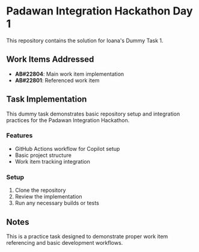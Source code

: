 # Padawan Integration Hackathon Day 1

This repository contains the solution for Ioana's Dummy Task 1.

## Work Items Addressed

- **AB#22804**: Main work item implementation
- **AB#22801**: Referenced work item

## Task Implementation

This dummy task demonstrates basic repository setup and integration practices for the Padawan Integration Hackathon.

### Features

- GitHub Actions workflow for Copilot setup
- Basic project structure
- Work item tracking integration

### Setup

1. Clone the repository
2. Review the implementation
3. Run any necessary builds or tests

## Notes

This is a practice task designed to demonstrate proper work item referencing and basic development workflows.